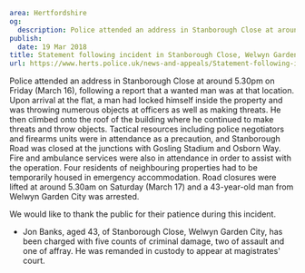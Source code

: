 ```yaml
area: Hertfordshire
og:
  description: Police attended an address in Stanborough Close at around 5.30pm on Friday (March 16), following a report that a wanted man was at that location.
publish:
  date: 19 Mar 2018
title: Statement following incident in Stanborough Close, Welwyn Garden City
url: https://www.herts.police.uk/news-and-appeals/Statement-following-incident-in-Stanborough-Close-WelwynGardenCity-ALL
```

Police attended an address in Stanborough Close at around 5.30pm on Friday (March 16), following a report that a wanted man was at that location. Upon arrival at the flat, a man had locked himself inside the property and was throwing numerous objects at officers as well as making threats. He then climbed onto the roof of the building where he continued to make threats and throw objects. Tactical resources including police negotiators and firearms units were in attendance as a precaution, and Stanborough Road was closed at the junctions with Gosling Stadium and Osborn Way. Fire and ambulance services were also in attendance in order to assist with the operation. Four residents of neighbouring properties had to be temporarily housed in emergency accommodation. Road closures were lifted at around 5.30am on Saturday (March 17) and a 43-year-old man from Welwyn Garden City was arrested.

We would like to thank the public for their patience during this incident.

 * Jon Banks, aged 43, of Stanborough Close, Welwyn Garden City, has been charged with five counts of criminal damage, two of assault and one of affray. He was remanded in custody to appear at magistrates' court.

